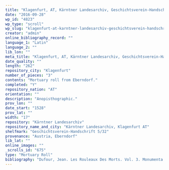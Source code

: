 ```yaml
---
title: "Klagenfurt, AT, Kärntner Landesarchiv, Geschichtsverein-Handschrift 5/32"
date: "2016-09-28"
wp_id: "4823"
wp_type: "scroll"
wp_slug: "klagenfurt-at-karntner-landesarchiv-geschichtsverein-handschrift-532"
creator: "admin"
online_bibliography_record: ""
language_1: "Latin"
language_2: ""
lib_lon: ""
meta_title: "Klagenfurt, AT, Kärntner Landesarchiv, Geschichtsverein-Handschrift 5/32"
date_quality: ""
length: "262"
repository_city: "Klagenfurt"
number_of_pieces: "3"
contents: "Mortuary roll from Eberndorf."
completed: "Y"
repository_nation: "AT"
orientation: ""
description: "Anopisthographic."
prov_lon: ""
date_start: "1528"
prov_lat: ""
width: "17"
repository: "Kärntner Landesarchiv"
repository_name_and_city: "Kärntner Landesarchiv, Klagenfurt AT"
shelfmark: "Geschichtsverein-Handschrift 5/32"
provenance: "Austria, Eberndorf"
lib_lat: ""
online_images: ""
_scrolls_id: "675"
type: "Mortuary Roll"
bibliography: "Dufour, Jean. Les Rouleaux Des Morts. Vol. 3. Monumenta Palaeographica Medii Aevi. Series Gallica. Turnhout: Brepols, 2009, no. 455."
---
```



